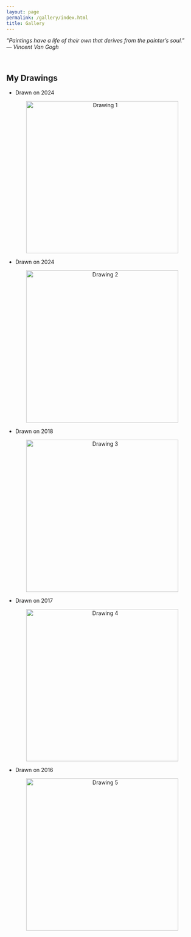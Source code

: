 ```yaml
---
layout: page
permalink: /gallery/index.html
title: Gallery
---
```



*“Paintings have a life of their own that derives from the painter’s soul.”*  
— *Vincent Van Gogh*

<br>

## My Drawings

- Drawn on 2024

<div style="text-align:center;">
<img src="https://jcyang101.github.io/images/Drawings/drawing1.jpg" alt="Drawing 1" width="400">
</div>

- Drawn on 2024

<div style="text-align:center;">
<img src="https://jcyang101.github.io/images/Drawings/drawing2.jpg" alt="Drawing 2" width="400">
</div>

- Drawn on 2018

<div style="text-align:center;">
<img src="https://jcyang101.github.io/images/Drawings/drawing3.jpg" alt="Drawing 3" width="400">
</div>

- Drawn on 2017

<div style="text-align:center;">
<img src="https://jcyang101.github.io/images/Drawings/drawing4.jpg" alt="Drawing 4" width="400">
</div>

- Drawn on 2016

<div style="text-align:center;">
<img src="https://jcyang101.github.io/images/Drawings/drawing5.jpg" alt="Drawing 5" width="400">
</div>